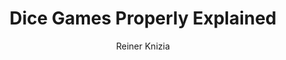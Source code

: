 ---
title: Dice Games Properly Explained
author: Reiner Knizia
readingDate: 2012-08-01
purchaseLink:
---